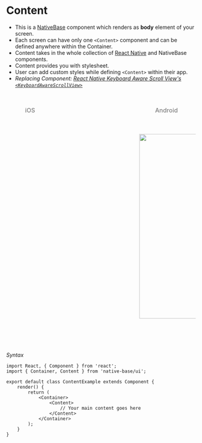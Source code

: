 # Content

* This is a [NativeBase](http://nativebase.io/) component which renders as <b>body</b> element of your screen.
* Each screen can have only one <code>&lt;Content></code> component and can be defined anywhere within the Container.
* Content takes in the whole collection of [React Native](https://facebook.github.io/react-native/) and NativeBase components.
* Content provides you with stylesheet.
* User can add custom styles while defining <code>&lt;Content></code> within their app.
* *Replacing Component:
  [React Native Keyboard Aware Scroll View's <code>&lt;KeyboardAwareScrollView></code>](https://github.com/APSL/react-native-keyboard-aware-scroll-view)*

<br />
    <table>
    <thead>
      <tr style="border-style: hidden;">
        <td style="border-style: hidden;padding-left: 50px"><i class="fa fa-apple fa-5x" style="color: grey"></i>   <span style="color: grey;font-weight: 500">iOS</span></td>
        <td style="padding-left: 50px"><i class="fa fa-android fa-5x" style="color: grey"></i>   <span style="color: grey;font-weight: 500">Android</span></td>
      </tr>
    </thead>
      <thead>
        <tr style="border-style: hidden">
          <th style="border-style: hidden">
            <div style="background: url(../assets/iphone.png) no-repeat; padding: 63px 20px 100px 18px; width: 292px"><img src="{{('../assets/ios/components/content.png')}}" alt="" /></div>
          </th>
          <th>
            <div style="background: url(../assets/android.png) no-repeat; padding: 45px 118px 68px 0px; background-size: 292px 576px;">
            <img height="490px" width="266px" src="{{('../assets/android/components/content.png')}}" alt="" />
            </div>
          </th>
        </tr>
      </thead>
    </table>

*Syntax*

<pre class="line-numbers"><code class="language-jsx">import React, { Component } from 'react';
import { Container, Content } from 'native-base/ui';
​
export default class ContentExample extends Component {
    render() {
        return (
            &lt;Container>
                &lt;Content>
                    // Your main content goes here
                &lt;/Content>
            &lt;/Container>
        );
    }
}</code></pre><br />

